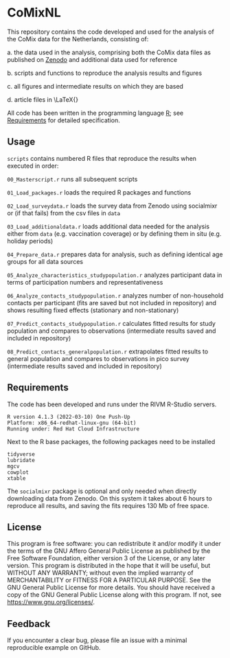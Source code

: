 # CoMixNL

This repository contains the code developed and used for the analysis of the CoMix data for the Netherlands, consisting of:

a. the data used in the analysis, comprising both the CoMix data files as published on [Zenodo](https://dx.doi.org/10.5281/zenodo.4790347) and additional data used for reference

b. scripts and functions to reproduce the analysis results and figures

c. all figures and intermediate results on which they are based

d. article files in \LaTeX{}

All code has been written in the programming language [R](https://www.r-project.org/about.html); see [Requirements](#requirements) for detailed specification.

## Usage

`scripts` contains numbered R files that reproduce the results when executed in order:

`00_Masterscript.r` runs all subsequent scripts

`01_Load_packages.r` loads the required R packages and functions

`02_Load_surveydata.r` loads the survey data from Zenodo using socialmixr or (if that fails) from the csv files in `data`

`03_Load_additionaldata.r` loads additional data needed for the analysis either from `data` (e.g. vaccination coverage) or by defining them in situ (e.g. holiday periods)

`04_Prepare_data.r` prepares data for analysis, such as defining identical age groups for all data sources

`05_Analyze_characteristics_studypopulation.r` analyzes participant data in terms of participation numbers and representativeness

`06_Analyze_contacts_studypopulation.r` analyzes number of non-household contacts per participant (fits are saved but not included in repository) and shows resulting fixed effects (stationary and non-stationary)

`07_Predict_contacts_studypopulation.r` calculates fitted results for study population and compares to observations (intermediate results saved and included in repository)

`08_Predict_contacts_generalpopulation.r` extrapolates fitted results to general population and compares to observations in pico survey (intermediate results saved and included in repository)


## <a name = "requirements"></a> Requirements

The code has been developed and runs under the RIVM R-Studio servers.

```
R version 4.1.3 (2022-03-10) One Push-Up 
Platform: x86_64-redhat-linux-gnu (64-bit)
Running under: Red Hat Cloud Infrastructure
```

Next to the R base packages, the following packages need to be installed

```
tidyverse
lubridate
mgcv
cowplot
xtable

```

The `socialmixr` package is optional and only needed when directly downloading data from Zenodo. On this system it takes about 6 hours to reproduce all results, and saving the fits requires 130 Mb of free space.


## License

This program is free software: you can redistribute it and/or modify it under the terms of the GNU Affero General Public License as published by the Free Software Foundation, either version 3 of the License, or any later version. This program is distributed in the hope that it will be useful, but WITHOUT ANY WARRANTY; without even the implied warranty of MERCHANTABILITY or FITNESS FOR A PARTICULAR PURPOSE. See the GNU General Public License for more details. You should have received a copy of the GNU General Public License along with this program. If not, see <https://www.gnu.org/licenses/>.


## Feedback

If you encounter a clear bug, please file an issue with a minimal reproducible example on GitHub.